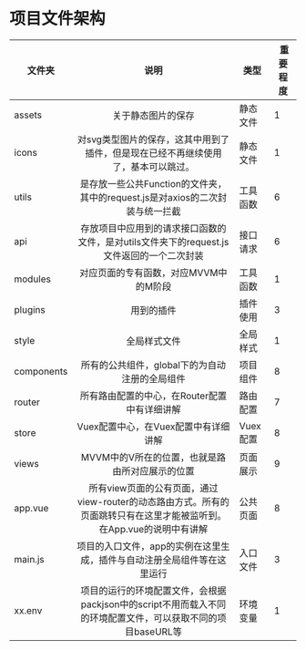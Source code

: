 <!--
 * @Author: your name
 * @Date: 2021-02-09 18:50:38
 * @LastEditTime: 2021-02-10 12:40:25
 * @LastEditors: Please set LastEditors
 * @Description: In User Settings Edit
 * @FilePath: /vuepress-starter/docs/Projects/README.md
-->
# 项目文件架构

| 文件夹        | 说明           | 类型  |  重要程度 |
| ------------- |:-------------:| -----| ----- |
| assets      | 关于静态图片的保存 | 静态文件 | 1 |
| icons      | 对svg类型图片的保存，这其中用到了插件，但是现在已经不再继续使用了，基本可以跳过。|   静态文件 | 1 |
| utils | 是存放一些公共Function的文件夹，其中的request.js是对axios的二次封装与统一拦截 | 工具函数 | 6 |
| api | 存放项目中应用到的请求接口函数的文件，是对utils文件夹下的request.js文件返回的一个二次封装     | 接口请求 | 6 |
| modules | 对应页面的专有函数，对应MVVM中的M阶段 | 工具函数 | 1 |
| plugins | 用到的插件 | 插件使用 | 3 |
| style | 全局样式文件 | 全局样式 | 1 |
| components | 所有的公共组件，global下的为自动注册的全局组件 | 项目组件 | 8 |
| router | 所有路由配置的中心，在Router配置中有详细讲解 | 路由配置 | 7 |
| store | Vuex配置中心，在Vuex配置中有详细讲解 | Vuex配置 | 8 |
| views | MVVM中的V所在的位置，也就是路由所对应展示的位置 | 页面展示 | 9 |
| app.vue | 所有view页面的公有页面，通过view-router的动态路由方式。所有的页面跳转只有在这里才能被监听到。在App.vue的说明中有讲解 | 公共页面 | 8 |
| main.js | 项目的入口文件，app的实例在这里生成，插件与自动注册全局组件等在这里运行 | 入口文件 | 3 |
| xx.env | 项目的运行的环境配置文件，会根据packjson中的script不用而载入不同的环境配置文件，可以获取不同的项目baseURL等 | 环境变量 | 1 |